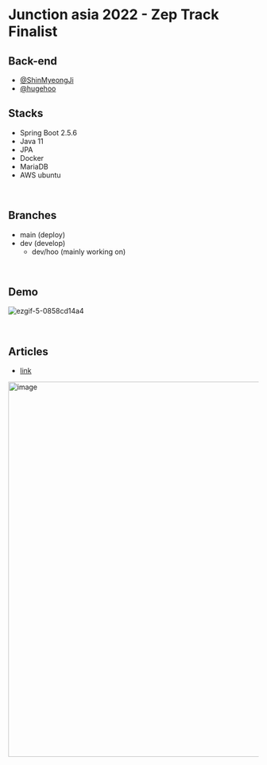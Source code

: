 
# Junction asia 2022 - Zep Track Finalist


## Back-end
- [@ShinMyeongJi](https://github.com/ShinMyeongJi)
- [@hugehoo](https://github.com/hugehoo)

## Stacks
- Spring Boot 2.5.6
- Java 11
- JPA
- Docker
- MariaDB
- AWS ubuntu

<br/>

## Branches
- main (deploy)
- dev (develop)
  - dev/hoo (mainly working on)

<br/>

## Demo
![ezgif-5-0858cd14a4](https://user-images.githubusercontent.com/31172248/188212745-fa4e4221-fb4a-445e-8467-b72f31a51a9d.gif)

<br/>

## Articles
- [link](https://www.newsis.com/view/?id=NISX20220822_0001985841)
<img width="754" alt="image" src="https://user-images.githubusercontent.com/92839864/189508453-1a01e695-ab45-4587-ad6f-24333f92923a.png">
